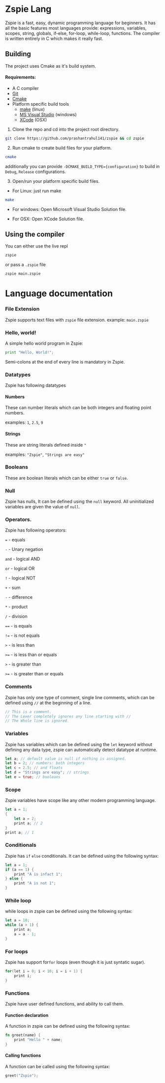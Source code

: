 # Zspie Lang

Zspie is a fast, easy, dynamic programming language for beginners. It has all the basic features most languages provide: expressions, variables, scopes, string, globals, if-else, for-loop, while-loop, functions. The compiler is written entirely in C which makes it really fast.

## Building
The project uses Cmake as it's build system.

#### Requirements:
- A C compiler
- [Git](https://git-scm.com/)
- [Cmake](https://cmake.org/)
- Platform specific build tools
    - [make](https://www.gnu.org/software/make/) (linux)
    - [MS Visual Studio](https://visualstudio.microsoft.com/) (windows)
    - [XCode](https://developer.apple.com/xcode/) (OSX)

1. Clone the repo and cd into the project root directory.
```sh
git clone https://github.com/prashantrahul141/zspie && cd zspie
```

2. Run cmake to create build files for your platform.
```sh
cmake
```
additionally you can provide `-DCMAKE_BUILD_TYPE={configuration}` to build in `Debug`, `Release` configurations.

3. Open/run your platform specific build files.

- For Linux:
just run make
```sh
make
```

- For windows:
Open Microsoft Visual Studio Solution file.

- For OSX:
Open XCode Solution file.



## Using the compiler
You can either use the live repl
```sh
zspie
```
or pass a `.zspie` file
```sh
zspie main.zspie
```




# Language documentation

### File Extension

Zspie supports text files with `zspie` file extension.
example: `main.zspie`

### Hello, world!

A simple hello world program in Zspie:

```python
print "Hello, World!";
```

Semi-colons at the end of every line is mandatory in Zspie.

### Datatypes

Zspie has following datatypes

#### Numbers

These can number literals which can be both integers and floating point numbers.

examples: `1`, `2.5`, `9`

#### Strings

These are string literals defined inside `"`

examples: `"Zspie"`, `"Strings are easy"`

### Booleans

These are boolean literals which can be either `true` or `false`.

### Null

Zspie has nulls, It can be defined using the `null` keyword. All uninitialized variables are given the value of `null`.

### Operators.

Zspie has following operators:

`=` - equals

`-` - Unary negation

`and` - logical AND

`or` - logical OR

`!` - logical NOT

`+` - sum

`-` - difference

`*` - product

`/` - division

`==` - is equals

`!=` - is not equals

`>` - is less than

`>=` - is less than or equals

`>` - is greater than

`>=` - is greater than or equals

### Comments

Zspie has only one type of comment, single line comments, which can be defined using `//` at the beginning of a line.

```c
// This is a comment.
// The Lexer completely ignores any line starting with //
// The Whole line is ignored.
```

### Variables

Zspie has variables which can be defined using the `let` keyword without defining any data type, zspie can automatically detect datatype at runtime.

```rust
let a; // default value is null if nothing is assigned.
let b = 2; // numbers: both integers
let c = 2.5; // and floats
let d = "Strings are easy"; // strings
let e = true; // booleans
```

### Scope

Zspie variables have scope like any other modern programming language.

```rust
let a = 1;
{
    let a = 2;
    print a; // 2
}
print a; // 1
```

### Conditionals

Zspie has `if` `else` conditionals. It can be defined using the following syntax:

```rust
let a = 1;
if (a == 1) {
    print "A is infact 1";
} else {
    print "A is not 1";
}
```

### While loop

while loops in zspie can be defined using the following syntax:

```rust
let a = 10;
while (a > 1) {
    print a;
    a = a - 1;
}
```

### For loops

Zspie has support for`for` loops (even though it is just syntatic sugar).

```c
for(let i = 0; i < 10; i = i + 1) {
    print i;
}
```

### Functions

Zspie have user defined functions, and ability to call them.

#### Function declaration

A function in zspie can be defined using the following syntax:

```rust
fn greet(name) {
    print "Hello " + name;
}
```

#### Calling functions

A function can be called using the following syntax:

```c
greet("Zspie");
```
